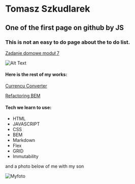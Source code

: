 # Tomasz Szkudlarek 

## One of the first page on github by JS 

### This is not an easy to do page about the to do list.
[Zadanie domowe moduł 7](https://tymek20.github.io/modul-7-zadanie/)

![Alt Text](https://github.com/Tymek20/modul-7-zadanie/blob/master/gif/modul%207%20zadanie%20domowe.gif?raw=true)

#### Here is the rest of my works:

[Currencu Converter](https://tymek20.github.io/Currency-converter/)

[Refactoring BEM](https://tymek20.github.io/BEM-refactoring/)
#### Tech we learn to use: 
- HTML
- JAVASCRIPT
- CSS
- BEM
- Markdown
- Flex
- GRID
- Immutability

and a photo below of me with my son

![Myfoto](https://github.com/tymek20/Currency-converter/blob/main/images/myphoto.jpg?raw=true)